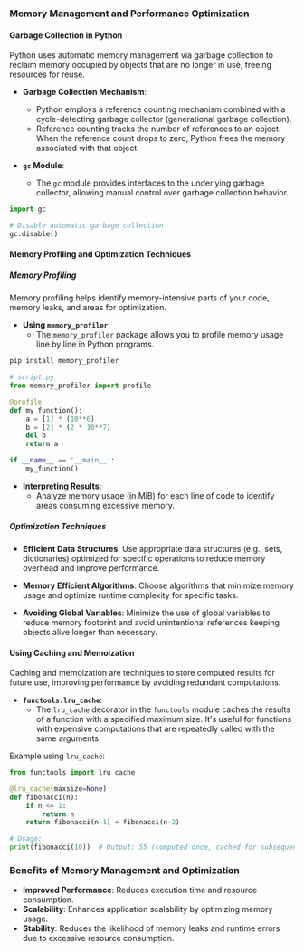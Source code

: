 ### Memory Management and Performance Optimization

#### Garbage Collection in Python

Python uses automatic memory management via garbage collection to reclaim memory occupied by objects that are no longer in use, freeing resources for reuse.

- **Garbage Collection Mechanism**:

  - Python employs a reference counting mechanism combined with a cycle-detecting garbage collector (generational garbage collection).
  - Reference counting tracks the number of references to an object. When the reference count drops to zero, Python frees the memory associated with that object.

- **`gc` Module**:
  - The `gc` module provides interfaces to the underlying garbage collector, allowing manual control over garbage collection behavior.

```python
import gc

# Disable automatic garbage collection
gc.disable()
```

#### Memory Profiling and Optimization Techniques

##### Memory Profiling

Memory profiling helps identify memory-intensive parts of your code, memory leaks, and areas for optimization.

- **Using `memory_profiler`**:
  - The `memory_profiler` package allows you to profile memory usage line by line in Python programs.

```bash
pip install memory_profiler
```

```python
# script.py
from memory_profiler import profile

@profile
def my_function():
    a = [1] * (10**6)
    b = [2] * (2 * 10**7)
    del b
    return a

if __name__ == '__main__':
    my_function()
```

- **Interpreting Results**:
  - Analyze memory usage (in MiB) for each line of code to identify areas consuming excessive memory.

##### Optimization Techniques

- **Efficient Data Structures**: Use appropriate data structures (e.g., sets, dictionaries) optimized for specific operations to reduce memory overhead and improve performance.
- **Memory Efficient Algorithms**: Choose algorithms that minimize memory usage and optimize runtime complexity for specific tasks.

- **Avoiding Global Variables**: Minimize the use of global variables to reduce memory footprint and avoid unintentional references keeping objects alive longer than necessary.

#### Using Caching and Memoization

Caching and memoization are techniques to store computed results for future use, improving performance by avoiding redundant computations.

- **`functools.lru_cache`**:
  - The `lru_cache` decorator in the `functools` module caches the results of a function with a specified maximum size. It's useful for functions with expensive computations that are repeatedly called with the same arguments.

Example using `lru_cache`:

```python
from functools import lru_cache

@lru_cache(maxsize=None)
def fibonacci(n):
    if n <= 1:
        return n
    return fibonacci(n-1) + fibonacci(n-2)

# Usage:
print(fibonacci(10))  # Output: 55 (computed once, cached for subsequent calls)
```

### Benefits of Memory Management and Optimization

- **Improved Performance**: Reduces execution time and resource consumption.
- **Scalability**: Enhances application scalability by optimizing memory usage.
- **Stability**: Reduces the likelihood of memory leaks and runtime errors due to excessive resource consumption.
